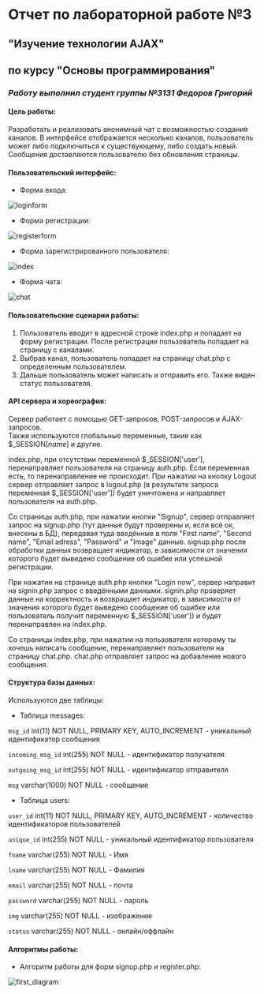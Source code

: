 # Отчет по лабораторной работе №3 
## "Изучение технологии AJAX"
## по курсу "Основы программирования"
### *Работу выполнил студент группы №3131 Федоров Григорий*


#### Цель работы:   
  
Разработать и реализовать анонимный чат с возможностью создания каналов. В интерфейсе отображается несколько каналов, пользователь может либо подключиться к существующему, либо создать новый. Сообщения доставляются пользователю без обновления страницы.

#### Пользовательский интерфейс:

* Форма входа:

![loginform](loginform.png)

* Форма регистрации:

![registerform](registerform.png)

* Форма зарегистрированного пользователя:

![index](index.png)

* Форма чата:

![chat](chat.png)

#### Пользовательские сценарии работы:

1. Пользователь вводит в адресной строке index.php и попадает на форму регистрации. После регистрации пользователь попадает на страницу с каналами.
2. Выбрав канал, пользователь попадает на страницу сhat.php с определенным пользователем. 
3. Дальше пользователь может написать и отправить его. Также виден статус пользователя.

#### API сервера и хореография:

Сервер работает с помощью GET-запросов, POST-запросов и AJAX-запросов.   
Также используются глобальные переменные, такие как $_SESSION[*name*] и другие. 

index.php, при отсутствии переменной $_SESSION['user'], перенаправляет пользователя на страницу auth.php. Если переменная есть, то перенаправление не происходит. При нажатии на кнопку Logout сервер отправляет запрос в logout.php (в результате запроса переменная $_SESSION['user']) будет уничтожена и направляет пользователя на auth.php.

Со страницы auth.php, при нажатии кнопки "Signup", сервер отправляет запрос на signup.php (тут данные будут проверены и, если всё ок, внесены в БД), передавая туда введённые в поля "First name", "Second name", "Email adress", "Password"  и "Image" данные. signup.php после обработки данных возвращает индикатор, в зависимости от значения которого будет выведено сообщение об ошибке или успешной регистрации.

При нажатии на странице auth.php кнопки "Login now", сервер направит на signin.php запрос с введёнными данными. signin.php проверяет данные на корректность и возвращает индикатор, в зависимости от значения которого будет выведено сообщение об ошибке или пользователь получит переменную $_SESSION['user']) и будет перенаправлен на index.php.

Со страницы index.php, при нажатии на пользователя которому ты хочешь написать сообщение, перенаправляет пользователя на страницу chat.php. chat.php отправляет запрос на добавление нового сообщения.

#### Структура базы данных:

Используются две таблицы:

- Таблица messages:

`msg_id` int(11) NOT NULL, PRIMARY KEY, AUTO_INCREMENT - уникальный идентификатор сообщения
   
`incoming_msg_id` int(255) NOT NULL - идентификатор получателя
  
`outgoing_msg_id` int(255) NOT NULL - идентификатор отправителя
  
`msg` varchar(1000) NOT NULL - сообщение
  
- Таблица users:

`user_id` int(11) NOT NULL, PRIMARY KEY, AUTO_INCREMENT - количество идентификаторов пользователей

`unique_id` int(255) NOT NULL - уникальный идентификатор пользователя
  
`fname` varchar(255) NOT NULL - Имя
  
`lname` varchar(255) NOT NULL - Фамилия
  
  `email` varchar(255) NOT NULL - почта
  
  `password` varchar(255) NOT NULL - пароль
  
  `img` varchar(255) NOT NULL - изображение
  
  `status` varchar(255) NOT NULL - онлайн/оффлайн

#### Алгоритмы работы: 

* Алгоритм работы для форм signup.php и register.php:

![first_diagram](first_diagram.png)




